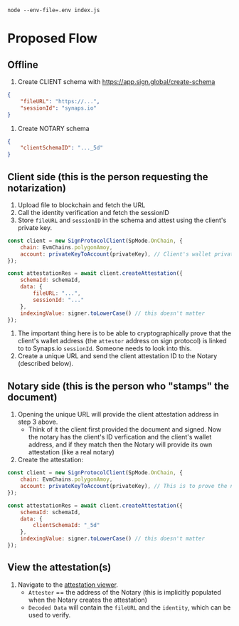 `node --env-file=.env index.js`

# Proposed Flow

## Offline

1. Create CLIENT schema with https://app.sign.global/create-schema
```json
{
    "fileURL": "https://...",
    "sessionId": "synaps.io"
}
```

1. Create NOTARY schema
```json
{
    "clientSchemaID": "..._5d"
}
```

## Client side (this is the person requesting the notarization)
1. Upload file to blockchain and fetch the URL
1. Call the identity verification and fetch the sessionID
1. Store `fileURL` and `sessionID` in the schema and attest using the client's private key.
```javascript
const client = new SignProtocolClient(SpMode.OnChain, {
    chain: EvmChains.polygonAmoy,
    account: privateKeyToAccount(privateKey), // Client's wallet private key
});

const attestationRes = await client.createAttestation({
    schemaId: schemaId,
    data: {
        fileURL: "...",
        sessionId: "..."
    },
    indexingValue: signer.toLowerCase() // this doesn't matter
});
```
1. The important thing here is to be able to cryptographically prove that the client's wallet address (the `attestor` address on sign protocol) is linked to to Synaps.io `sessionId`. Someone needs to look into this.
1. Create a unique URL and send the client attestation ID to the Notary (described below).

## Notary side (this is the person who "stamps" the document)

1. Opening the unique URL will provide the client attestation address in step 3 above.
    - Think of it the client first provided the document and signed. Now the notary has the client's ID verfication and the client's wallet address, and if they match then the Notary will provide its own attestation (like a real notary)
1. Create the attestation:
```javascript
const client = new SignProtocolClient(SpMode.OnChain, {
    chain: EvmChains.polygonAmoy,
    account: privateKeyToAccount(privateKey), // This is to prove the notary is... the notary. Nobody else but the notary can sign attestations since the private key is unique.
});

const attestationRes = await client.createAttestation({
    schemaId: schemaId,
    data: {
        clientSchemaId: "_5d"
    },
    indexingValue: signer.toLowerCase() // this doesn't matter
});
```

## View the attestation(s)
1. Navigate to the [attestation viewer](https://testnet-scan.sign.global/attestation/onchain_evm_80002_0x70).
    - `Attester` == the address of the Notary (this is implicitly populated when the Notary creates the attestation)
    - `Decoded Data` will contain the `fileURL` and the `identity`, which can be used to verify.
